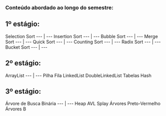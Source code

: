 ### Conteúdo abordado ao longo do semestre:
## 1º estágio:

Selection Sort
--- | ---
Insertion Sort
--- | ---
Bubble Sort
--- | ---
Merge Sort
--- | ---
Quick Sort
--- | ---
Counting Sort
--- | ---
Radix Sort
--- | ---
Bucket Sort
--- | ---

## 2º estágio:

ArrayList
--- | ---
Pilha
Fila
LinkedList
DoubleLinkedList
Tabelas Hash

## 3º estágio:

Árvore de Busca Binária
--- | ---
Heap
AVL
Splay
Árvores Preto-Vermelho
Árvores B
